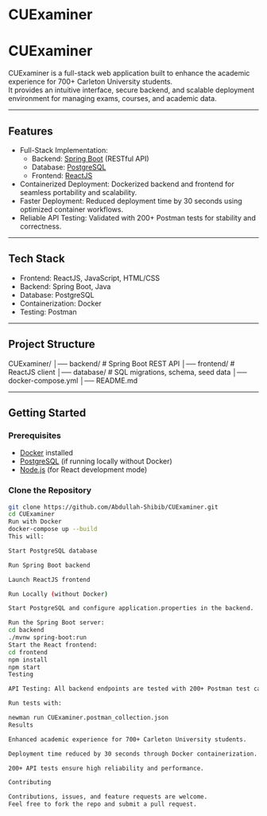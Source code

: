 # CUExaminer
# CUExaminer

CUExaminer is a full-stack web application built to enhance the academic experience for 700+ Carleton University students.  
It provides an intuitive interface, secure backend, and scalable deployment environment for managing exams, courses, and academic data.

---

## Features
- Full-Stack Implementation:  
  - Backend: [Spring Boot](https://spring.io/projects/spring-boot) (RESTful API)  
  - Database: [PostgreSQL](https://www.postgresql.org/)  
  - Frontend: [ReactJS](https://react.dev/)  
- Containerized Deployment: Dockerized backend and frontend for seamless portability and scalability.  
- Faster Deployment: Reduced deployment time by 30 seconds using optimized container workflows.  
- Reliable API Testing: Validated with 200+ Postman tests for stability and correctness.  

---

## Tech Stack
- Frontend: ReactJS, JavaScript, HTML/CSS  
- Backend: Spring Boot, Java  
- Database: PostgreSQL  
- Containerization: Docker  
- Testing: Postman  

---

## Project Structure
CUExaminer/
│── backend/ # Spring Boot REST API
│── frontend/ # ReactJS client
│── database/ # SQL migrations, schema, seed data
│── docker-compose.yml
│── README.md

---

## Getting Started

### Prerequisites
- [Docker](https://www.docker.com/) installed  
- [PostgreSQL](https://www.postgresql.org/) (if running locally without Docker)  
- [Node.js](https://nodejs.org/) (for React development mode)  

### Clone the Repository
```bash
git clone https://github.com/Abdullah-Shibib/CUExaminer.git
cd CUExaminer
Run with Docker
docker-compose up --build
This will:

Start PostgreSQL database

Run Spring Boot backend

Launch ReactJS frontend

Run Locally (without Docker)

Start PostgreSQL and configure application.properties in the backend.

Run the Spring Boot server:
cd backend
./mvnw spring-boot:run
Start the React frontend:
cd frontend
npm install
npm start
Testing

API Testing: All backend endpoints are tested with 200+ Postman test cases.

Run tests with:

newman run CUExaminer.postman_collection.json
Results

Enhanced academic experience for 700+ Carleton University students.

Deployment time reduced by 30 seconds through Docker containerization.

200+ API tests ensure high reliability and performance.

Contributing

Contributions, issues, and feature requests are welcome.
Feel free to fork the repo and submit a pull request.
